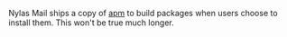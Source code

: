 Nylas Mail ships a copy of [apm](https://github.com/atom/apm) to build packages
when users choose to install them. This won't be true much longer.
